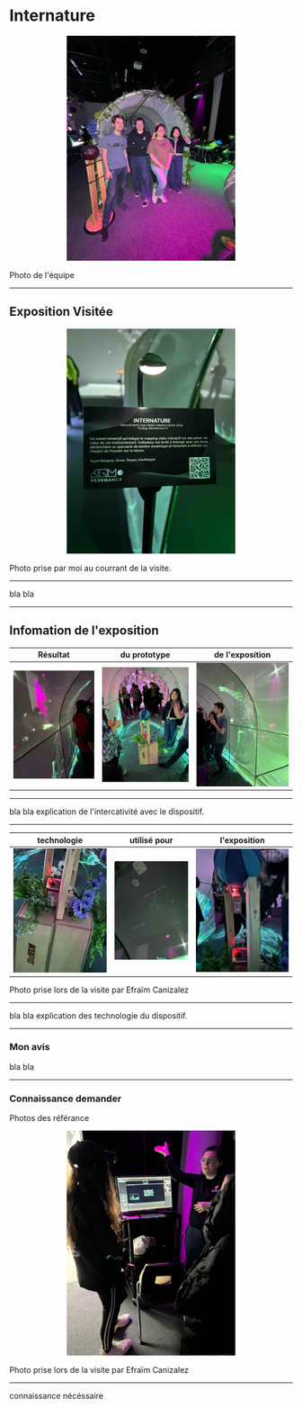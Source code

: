 #  Internature 

<p align="center">
  <img src="/tp2/photos/internature/internature_equipe.jpg" height= 400px>
</p> 
Photo de l'équipe

---

## Exposition Visitée 

<p align="center">
  <img src="/tp2/photos/internature/fiche_internatuel.JPG" height= 400px>
</p>
Photo prise par moi au courrant de la visite.

---

bla bla

---

## Infomation de l'exposition

 Résultat  | du prototype |  de l'exposition
:-------------------------:|:-------------------------:|:-------------------------:
![](/tp2/photos/internature/internature_projection_dans_tunnel.jpg)|![](/tp2/photos/internature/internature_vu_dans_tunnel.jpg)|![](/tp2/photos/internature/internature_projection_dans_tunnel_droite.jpg)

---

bla bla explication de l'intercativité avec le dispositif.

---

 technologie  | utilisé pour | l'exposition
:-------------------------:|:-------------------------:|:-------------------------:
![](/tp2/photos/internature/internature_capteur.jpg)|![](/tp2/photos/internature/internature_projection.jpg)|![](/tp2/photos/internature/internature_prototype.jpg)

Photo prise lors de la visite par Efraïm Canizalez

---

bla bla explication des technologie du dispositif.

---

### Mon avis 

bla bla

---

### Connaissance demander

 Photos des référance

<p align="center">
  <img src="/tp2/photos/internature/internature_ordi.jpg" height= 400px>
</p>
Photo prise lors de la visite par Efraïm Canizalez

---

connaissance nécéssaire
